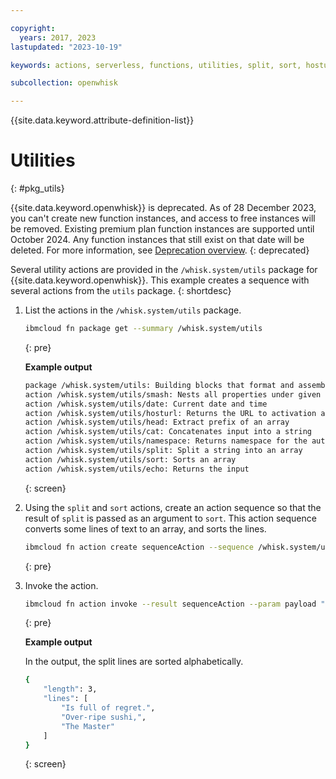 ```yaml
---

copyright:
  years: 2017, 2023
lastupdated: "2023-10-19"

keywords: actions, serverless, functions, utilities, split, sort, hosturl, date, head, echo, cat, smash

subcollection: openwhisk

---
```


{{site.data.keyword.attribute-definition-list}}


# Utilities
{: #pkg_utils}

{{site.data.keyword.openwhisk}} is deprecated. As of 28 December 2023, you can't create new function instances, and access to free instances will be removed. Existing premium plan function instances are supported until October 2024. Any function instances that still exist on that date will be deleted. For more information, see [Deprecation overview](/docs/openwhisk?topic=openwhisk-dep-overview).
{: deprecated}

Several utility actions are provided in the `/whisk.system/utils` package for {{site.data.keyword.openwhisk}}. This example creates a sequence with several actions from the `utils` package.
{: shortdesc}

1. List the actions in the `/whisk.system/utils` package.

    ```sh
    ibmcloud fn package get --summary /whisk.system/utils
    ```
    {: pre}

    **Example output**

    ```sh
    package /whisk.system/utils: Building blocks that format and assemble data
    action /whisk.system/utils/smash: Nests all properties under given property
    action /whisk.system/utils/date: Current date and time
    action /whisk.system/utils/hosturl: Returns the URL to activation an action or trigger
    action /whisk.system/utils/head: Extract prefix of an array
    action /whisk.system/utils/cat: Concatenates input into a string
    action /whisk.system/utils/namespace: Returns namespace for the authorization key used to invoke this action
    action /whisk.system/utils/split: Split a string into an array
    action /whisk.system/utils/sort: Sorts an array
    action /whisk.system/utils/echo: Returns the input
    ```
    {: screen}

2. Using the `split` and `sort` actions, create an action sequence so that the result of `split` is passed as an argument to `sort`. This action sequence converts some lines of text to an array, and sorts the lines.

    ```sh
    ibmcloud fn action create sequenceAction --sequence /whisk.system/utils/split,/whisk.system/utils/sort
    ```
    {: pre}

3. Invoke the action.

    ```sh
    ibmcloud fn action invoke --result sequenceAction --param payload "Over-ripe sushi,\nThe Master\nIs full of regret."
    ```
    {: pre}

    **Example output**

    In the output, the split lines are sorted alphabetically.

    ```sh
    {
        "length": 3,
        "lines": [
            "Is full of regret.",
            "Over-ripe sushi,",
            "The Master"
        ]
    }
    ```
    {: screen}


